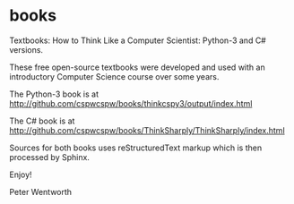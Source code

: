 # books
Textbooks:  How to Think Like a Computer Scientist:  Python-3 and C# versions.

These free open-source textbooks were developed and used with an introductory Computer Science course over some years.

The Python-3 book is at http://github.com/cspwcspw/books/thinkcspy3/output/index.html

The C# book is at http://github.com/cspwcspw/books/ThinkSharply/ThinkSharply/index.html

Sources for both books uses reStructuredText markup which is then processed by Sphinx.


Enjoy!

Peter Wentworth
